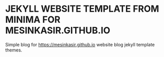 # JEKYLL WEBSITE TEMPLATE FROM MINIMA FOR MESINKASIR.GITHUB.IO

Simple blog for https://mesinkasir.github.io website blog jekyll template themes.
